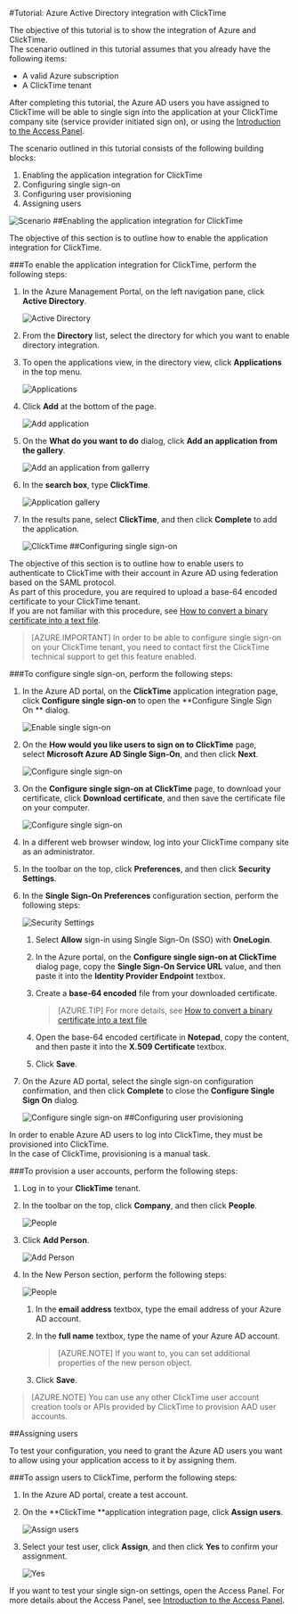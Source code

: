 <properties 
    pageTitle="Tutorial: Azure Active Directory integration with ClickTime | Microsoft Azure" 
    description="Learn how to use ClickTime with Azure Active Directory to enable single sign-on, automated provisioning, and more!" 
    services="active-directory" 
    authors="jeevansd"  
    documentationCenter="na" 
    manager="stevenpo"/>
<tags 
    ms.service="active-directory" 
    ms.devlang="na" 
    ms.topic="article" 
    ms.tgt_pltfrm="na" 
    ms.workload="identity" 
    ms.date="01/14/2016" 
    ms.author="jeedes" />

#Tutorial: Azure Active Directory integration with ClickTime

The objective of this tutorial is to show the integration of Azure and ClickTime.  
The scenario outlined in this tutorial assumes that you already have the following items:

-   A valid Azure subscription
-   A ClickTime tenant

After completing this tutorial, the Azure AD users you have assigned to ClickTime will be able to single sign into the application at your ClickTime company site (service provider initiated sign on), or using the [Introduction to the Access Panel](active-directory-saas-access-panel-introduction.md).

The scenario outlined in this tutorial consists of the following building blocks:

1.  Enabling the application integration for ClickTime
2.  Configuring single sign-on
3.  Configuring user provisioning
4.  Assigning users

![Scenario](./media/active-directory-saas-clicktime-tutorial/IC777274.png "Scenario")
##Enabling the application integration for ClickTime

The objective of this section is to outline how to enable the application integration for ClickTime.

###To enable the application integration for ClickTime, perform the following steps:

1.  In the Azure Management Portal, on the left navigation pane, click **Active Directory**.

    ![Active Directory](./media/active-directory-saas-clicktime-tutorial/IC700993.png "Active Directory")

2.  From the **Directory** list, select the directory for which you want to enable directory integration.

3.  To open the applications view, in the directory view, click **Applications** in the top menu.

    ![Applications](./media/active-directory-saas-clicktime-tutorial/IC700994.png "Applications")

4.  Click **Add** at the bottom of the page.

    ![Add application](./media/active-directory-saas-clicktime-tutorial/IC749321.png "Add application")

5.  On the **What do you want to do** dialog, click **Add an application from the gallery**.

    ![Add an application from gallerry](./media/active-directory-saas-clicktime-tutorial/IC749322.png "Add an application from gallerry")

6.  In the **search box**, type **ClickTime**.

    ![Application gallery](./media/active-directory-saas-clicktime-tutorial/IC777275.png "Application gallery")

7.  In the results pane, select **ClickTime**, and then click **Complete** to add the application.

    ![ClickTime](./media/active-directory-saas-clicktime-tutorial/IC777276.png "ClickTime")
##Configuring single sign-on

The objective of this section is to outline how to enable users to authenticate to ClickTime with their account in Azure AD using federation based on the SAML protocol.  
As part of this procedure, you are required to upload a base-64 encoded certificate to your ClickTime tenant.  
If you are not familiar with this procedure, see [How to convert a binary certificate into a text file](http://youtu.be/PlgrzUZ-Y1o).

>[AZURE.IMPORTANT] In order to be able to configure single sign-on on your ClickTime tenant, you need to contact first the ClickTime technical support to get this feature enabled.

###To configure single sign-on, perform the following steps:

1.  In the Azure AD portal, on the **ClickTime** application integration page, click **Configure single sign-on** to open the **Configure Single Sign On ** dialog.

    ![Enable single sign-on](./media/active-directory-saas-clicktime-tutorial/IC777277.png "Enable single sign-on")

2.  On the **How would you like users to sign on to ClickTime** page, select **Microsoft Azure AD Single Sign-On**, and then click **Next**.

    ![Configure single sign-on](./media/active-directory-saas-clicktime-tutorial/IC777278.png "Configure single sign-on")

3.  On the **Configure single sign-on at ClickTime** page, to download your certificate, click **Download certificate**, and then save the certificate file on your computer.

    ![Configure single sign-on](./media/active-directory-saas-clicktime-tutorial/IC777279.png "Configure single sign-on")

4.  In a different web browser window, log into your ClickTime company site as an administrator.

5.  In the toolbar on the top, click **Preferences**, and then click **Security Settings**.

6.  In the **Single Sign-On Preferences** configuration section, perform the following steps:

    ![Security Settings](./media/active-directory-saas-clicktime-tutorial/IC777280.png "Security Settings")

    1.  Select **Allow** sign-in using Single Sign-On (SSO) with **OneLogin**.
    2.  In the Azure portal, on the **Configure single sign-on at ClickTime** dialog page, copy the **Single Sign-On Service URL** value, and then paste it into the **Identity Provider Endpoint** textbox.
    3.  Create a **base-64 encoded** file from your downloaded certificate.  

        >[AZURE.TIP] For more details, see [How to convert a binary certificate into a text file](http://youtu.be/PlgrzUZ-Y1o)

    4.  Open the base-64 encoded certificate in **Notepad**, copy the content, and then paste it into the **X.509 Certificate** textbox.
    5.  Click **Save**.

7.  On the Azure AD portal, select the single sign-on configuration confirmation, and then click **Complete** to close the **Configure Single Sign On** dialog.

    ![Configure single sign-on](./media/active-directory-saas-clicktime-tutorial/IC777281.png "Configure single sign-on")
##Configuring user provisioning

In order to enable Azure AD users to log into ClickTime, they must be provisioned into ClickTime.  
In the case of ClickTime, provisioning is a manual task.

###To provision a user accounts, perform the following steps:

1.  Log in to your **ClickTime** tenant.

2.  In the toolbar on the top, click **Company**, and then click **People**.

    ![People](./media/active-directory-saas-clicktime-tutorial/IC777282.png "People")

3.  Click **Add Person**.

    ![Add Person](./media/active-directory-saas-clicktime-tutorial/IC777283.png "Add Person")

4.  In the New Person section, perform the following steps:

    ![People](./media/active-directory-saas-clicktime-tutorial/IC777284.png "People")

    1.  In the **email address** textbox, type the email address of your Azure AD account.
    2.  In the **full name** textbox, type the name of your Azure AD account.  

        >[AZURE.NOTE] If you want to, you can set additional properties of the new person object.

    3.  Click **Save**.

>[AZURE.NOTE] You can use any other ClickTime user account creation tools or APIs provided by ClickTime to provision AAD user accounts.

##Assigning users

To test your configuration, you need to grant the Azure AD users you want to allow using your application access to it by assigning them.

###To assign users to ClickTime, perform the following steps:

1.  In the Azure AD portal, create a test account.

2.  On the **ClickTime **application integration page, click **Assign users**.

    ![Assign users](./media/active-directory-saas-clicktime-tutorial/IC777285.png "Assign users")

3.  Select your test user, click **Assign**, and then click **Yes** to confirm your assignment.

    ![Yes](./media/active-directory-saas-clicktime-tutorial/IC767830.png "Yes")

If you want to test your single sign-on settings, open the Access Panel. For more details about the Access Panel, see [Introduction to the Access Panel](active-directory-saas-access-panel-introduction.md).
